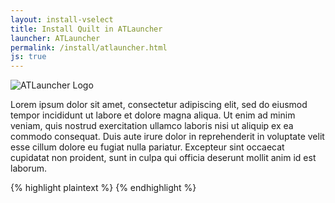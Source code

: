 ```yaml
---
layout: install-vselect
title: Install Quilt in ATLauncher
launcher: ATLauncher
permalink: /install/atlauncher.html
js: true
---
```


<img class="logo fshadow right" alt="ATLauncher Logo" src="/assets/img/launchers/atlauncher.svg" />

Lorem ipsum dolor sit amet, consectetur adipiscing elit, sed do eiusmod tempor
incididunt ut labore et dolore magna aliqua. Ut enim ad minim veniam, quis
nostrud exercitation ullamco laboris nisi ut aliquip ex ea commodo consequat.
Duis aute irure dolor in reprehenderit in voluptate velit esse cillum dolore eu
fugiat nulla pariatur. Excepteur sint occaecat cupidatat non proident, sunt in
culpa qui officia deserunt mollit anim id est laborum.

<div class="clear"></div>

<div data-version-target="snippet">
{% highlight plaintext %}
<loader type="quilt" yarn="{yarn_version}" loader="{loader_version}"/>
{% endhighlight %}
</div>


